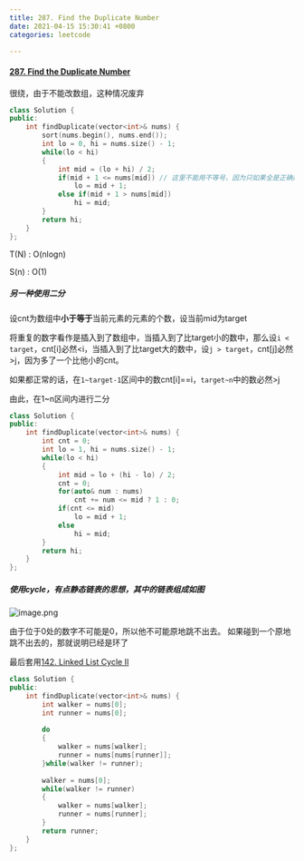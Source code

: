 ```yaml
---
title: 287. Find the Duplicate Number
date: 2021-04-15 15:30:41 +0800
categories: leetcode

---
```


#### [287. Find the Duplicate Number](https://leetcode.com/problems/find-the-duplicate-number/)

很绕，由于不能改数组，这种情况废弃

```c++
class Solution {
public:
    int findDuplicate(vector<int>& nums) {
        sort(nums.begin(), nums.end());
        int lo = 0, hi = nums.size() - 1;
        while(lo < hi)
        {
            int mid = (lo + hi) / 2;
            if(mid + 1 <= nums[mid]) // 这里不能用不等号，因为只如果全是正确排列的话，这个一定是等号，如果mid左边出现了重复，那么mid的数会不等于mid+1，但是nums[mid] < mid + 1的情况当且仅当重复数出现在左边或本身就是重复数时才会发生。因此这种情况必然是hi=mid。而nums[mid] >= mid + 1时，如果自身是重复数，那么其余的重复数必然出现在他的右边，因为如果在左边的话，那肯定就小于了。如果自身不是，那就是nums[mid] == mid + 1的情况，也肯定在右边。
                lo = mid + 1;
            else if(mid + 1 > nums[mid])
                hi = mid;
        }
        return hi;
    }
};
```

T(N) : O(nlogn)

S(n) : O(1)

##### 另一种使用二分

设cnt为数组中**小于等于**当前元素的元素的个数，设当前mid为target

将重复的数字看作是插入到了数组中，当插入到了比target小的数中，那么设`i < target`，cnt[i]必然<i，当插入到了比target大的数中，设`j > target`，cnt[j]必然>j，因为多了一个比他小的cnt。

如果都正常的话，在`1~target-1`区间中的数cnt[i]==i，`target~n`中的数必然>j

由此，在1~n区间内进行二分

```c++
class Solution {
public:
    int findDuplicate(vector<int>& nums) {
        int cnt = 0;
        int lo = 1, hi = nums.size() - 1;
        while(lo < hi)
        {
            int mid = lo + (hi - lo) / 2;
            cnt = 0;
            for(auto& num : nums)
                cnt += num <= mid ? 1 : 0;
            if(cnt <= mid)
                lo = mid + 1;
            else
                hi = mid;
        }
        return hi;
    }
};
```







##### 使用cycle，有点静态链表的思想，其中的链表组成如图

![image.png](https://image.cinte.cc/2021/04/15/5dfe75d8ed3ce.png)

由于位于0处的数字不可能是0，所以他不可能原地跳不出去。
如果碰到一个原地跳不出去的，那就说明已经是环了

最后套用[142. Linked List Cycle II](https://leetcode.cinte.cc/2021/04/12/142-Linked-List-Cycle-II/)

```c++
class Solution {
public:
    int findDuplicate(vector<int>& nums) {
        int walker = nums[0];
        int runner = nums[0];
        
        do
        {
            walker = nums[walker];
            runner = nums[nums[runner]];
        }while(walker != runner);
        
        walker = nums[0];
        while(walker != runner)
        {
            walker = nums[walker];
            runner = nums[runner];
        }
        return runner;
    }
};
```
